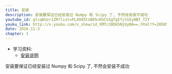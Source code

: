 ```yaml
---
title: 安装
description: 安装要保证已经安装过 Numpy 和 Scipy 了, 不然会安装不成功
youtube_id: glcqKUzr1ZM?list=PLXO45tsB95cKhCSIgTgIfjtG5y0Bf_TIY
youku_link: http://v.youku.com/v_show/id_XMTc3ODk5NjUyNA==.html?f=28505797&o=1
date: 2016-11-3
chapter: 1
---
```

* 学习资料:
  * [安装说明](https://github.com/MorvanZhou/tutorials/blob/master/kerasTUT/2-installation.py)

安装要保证已经安装过 Numpy 和 Scipy 了, 不然会安装不成功

